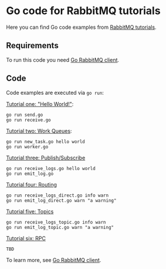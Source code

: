 # Go code for RabbitMQ tutorials

Here you can find Go code examples from
[RabbitMQ tutorials](http://www.rabbitmq.com/getstarted.html).

## Requirements

To run this code you need [Go RabbitMQ client](https://github.com/streadway/amqp).

## Code

Code examples are executed via `go run`:

[Tutorial one: "Hello World!"](http://www.rabbitmq.com/tutorial-one-python.html):

    go run send.go
    go run receive.go

[Tutorial two: Work Queues](http://www.rabbitmq.com/tutorial-two-python.html):

    go run new_task.go hello world
    go run worker.go

[Tutorial three: Publish/Subscribe](http://www.rabbitmq.com/tutorial-three-python.html)

    go run receive_logs.go hello world
    go run emit_log.go

[Tutorial four: Routing](http://www.rabbitmq.com/tutorial-four-python.html)

    go run receive_logs_direct.go info warn
    go run emit_log_direct.go warn "a warning"

[Tutorial five: Topics](http://www.rabbitmq.com/tutorial-five-python.html)

    go run receive_logs_topic.go info warn
    go run emit_log_topic.go warn "a warning"

[Tutorial six: RPC](http://www.rabbitmq.com/tutorial-six-python.html)

    TBD

To learn more, see [Go RabbitMQ client](https://github.com/streadway/amqp).
